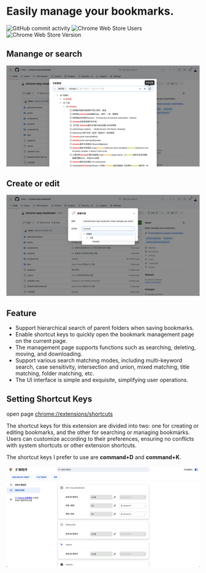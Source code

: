 # Easily manage your bookmarks.

![GitHub commit activity](https://img.shields.io/github/commit-activity/y/dolov/chrome-easy-bookmark)
![Chrome Web Store Users](https://img.shields.io/chrome-web-store/users/cpmbahpdempdojecdoihgdakbjgkfcgm)
![Chrome Web Store Version](https://img.shields.io/chrome-web-store/v/cpmbahpdempdojecdoihgdakbjgkfcgm)

## Manange or search
![img](./screenshorts/WX20240511-173136@2x.png)
## Create or edit
![img](./screenshorts/WX20240511-173054@2x.png)


## Feature

<!-- - 保存书签时支持父级文件夹的树级搜索
- 支持在当前页面快捷键打开书签管理页
- 管理页支持搜索、删除、移动、下载等
- 支持多种搜索匹配模式，多关键字搜索、大小写、交集并集、混合匹配、标题匹配、文件夹匹配等
- UI 界面简洁精致，简化用户操作 -->
- Support hierarchical search of parent folders when saving bookmarks.
- Enable shortcut keys to quickly open the bookmark management page on the current page.
- The management page supports functions such as searching, deleting, moving, and downloading.
- Support various search matching modes, including multi-keyword search, case sensitivity, intersection and union, mixed matching, title matching, folder matching, etc.
- The UI interface is simple and exquisite, simplifying user operations.

## Setting Shortcut Keys
open page [chrome://extensions/shortcuts](chrome://extensions/shortcuts)

<!-- 该扩展的快捷键分为两个，一个是新建或编辑书签，一个是搜索或管理书签。使用者可以根据自己的喜好进行设置，不要与系统快捷键或其他扩展快捷键冲突即可。我喜欢使用的快捷键是 command+D 和 command+K。 -->

The shortcut keys for this extension are divided into two: one for creating or editing bookmarks, and the other for searching or managing bookmarks. Users can customize according to their preferences, ensuring no conflicts with system shortcuts or other extension shortcuts. 

The shortcut keys I prefer to use are <b>command+D</b> and <b>command+K</b>.

![img](./screenshorts/WX20240511-163418@2x.png)
